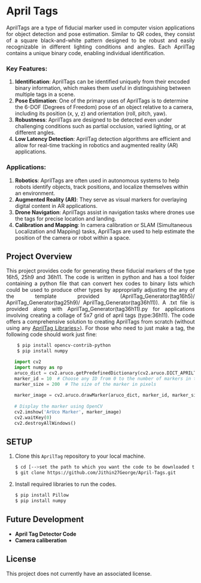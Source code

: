 # April Tags

<p align="justify">
AprilTags are a type of fiducial marker used in computer vision applications for object detection and pose estimation. Similar to QR codes, they consist of a square black-and-white pattern designed to be robust and easily recognizable in different lighting conditions and angles. Each AprilTag contains a unique binary code, enabling individual identification.
</p>

### Key Features:

1. **Identification**: AprilTags can be identified uniquely from their encoded binary information, which makes them useful in distinguishing between multiple tags in a scene.
2. **Pose Estimation**: One of the primary uses of AprilTags is to determine the 6-DOF (Degrees of Freedom) pose of an object relative to a camera, including its position (x, y, z) and orientation (roll, pitch, yaw).
3. **Robustness**: AprilTags are designed to be detected even under challenging conditions such as partial occlusion, varied lighting, or at different angles.
4. **Low Latency Detection**: AprilTag detection algorithms are efficient and allow for real-time tracking in robotics and augmented reality (AR) applications.
   
### Applications:

1. **Robotics**: AprilTags are often used in autonomous systems to help robots identify objects, track positions, and localize themselves within an environment.
2. **Augmented Reality (AR)**: They serve as visual markers for overlaying digital content in AR applications.
3. **Drone Navigation**: AprilTags assist in navigation tasks where drones use the tags for precise location and landing.
4. **Calibration and Mapping**: In camera calibration or SLAM (Simultaneous Localization and Mapping) tasks, AprilTags are used to help estimate the position of the camera or robot within a space.

## Project Overview
<p align="justify">
This project provides code for generating these fiducial markers of the type 16h5, 25h9 and 36h11. The code is written in python and  has a tool folder containing a python file that can convert hex codes to binary lists which could be used to produce other types by appropriatly adjusting the any of the template provided (AprilTag_Generator(tag16h5)/ AprilTag_Generator(tag25h9)/ AprilTag_Generator(tag36h11)). A .txt file is provided along with AprilTag_Generator(tag36h11).py for applications involving creating a collage of 5x7 grid of april tags (type:36h11). The code offers a comprehensive solution to creating AprilTags from  scratch (without using any <u>AprilTag Libraries></u>). For those who need to just make a tag, the following code should work just fine:
</p>

```bash
    $ pip install opencv-contrib-python
    $ pip install numpy
```

```python
   import cv2
   import numpy as np
   aruco_dict = cv2.aruco.getPredefinedDictionary(cv2.aruco.DICT_APRILTAG_36h11)
   marker_id = 10  # Choose any ID from 0 to the number of markers in the dictionary
   marker_size = 200  # The size of the marker in pixels
   
   marker_image = cv2.aruco.drawMarker(aruco_dict, marker_id, marker_size)
   
   # Display the marker using OpenCV
   cv2.imshow('ArUco Marker', marker_image)
   cv2.waitKey(0)
   cv2.destroyAllWindows()
```

## SETUP

1. Clone this `AprilTag` repository to your local machine.

    ```bash
    $ cd [-->set the path to which you want the code to be downloaded to<--]
    $ git clone https://github.com/Jithin27George/April-Tags.git
    ```
2. Install required libraries to run the codes.

    ```bash
    $ pip install Pillow
    $ pip install numpy
    ```

## Future Development

- **April Tag Detector Code**
- **Camera caliberation**


## License

This project does not currently have an associated license.
